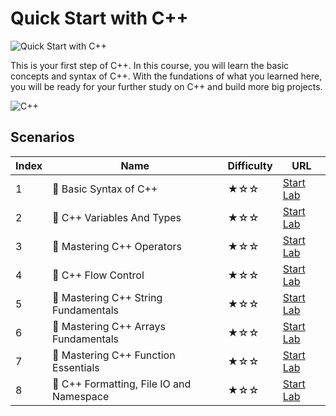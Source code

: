 # Quick Start with C++

![Quick Start with C++](https://cover-creator.labex.io/quick-start-with-cpp.png)

This is your first step of C++. In this course, you will learn the basic concepts and syntax of C++. With the fundations of what you learned here, you will be ready for your further study on C++ and build more big projects.

![C++](https://img.shields.io/badge/C++-whitesmoke?style=for-the-badge&logo=c++)


## Scenarios

|   Index | Name                                    | Difficulty   | URL                                                                  |
|---------|-----------------------------------------|--------------|----------------------------------------------------------------------|
|       1 | 📖 Basic Syntax of C++                   | ★☆☆          | <a target='_blank' href='https://labex.io/labs/178534'>Start Lab</a> |
|       2 | 📖 C++ Variables And Types               | ★☆☆          | <a target='_blank' href='https://labex.io/labs/178540'>Start Lab</a> |
|       3 | 📖 Mastering C++ Operators               | ★☆☆          | <a target='_blank' href='https://labex.io/labs/178538'>Start Lab</a> |
|       4 | 📖 C++ Flow Control                      | ★☆☆          | <a target='_blank' href='https://labex.io/labs/178536'>Start Lab</a> |
|       5 | 📖 Mastering C++ String Fundamentals     | ★☆☆          | <a target='_blank' href='https://labex.io/labs/178539'>Start Lab</a> |
|       6 | 📖 Mastering C++ Arrays Fundamentals     | ★☆☆          | <a target='_blank' href='https://labex.io/labs/178535'>Start Lab</a> |
|       7 | 📖 Mastering C++ Function Essentials     | ★☆☆          | <a target='_blank' href='https://labex.io/labs/178537'>Start Lab</a> |
|       8 | 📖 C++ Formatting, File IO and Namespace | ★☆☆          | <a target='_blank' href='https://labex.io/labs/178541'>Start Lab</a> |

